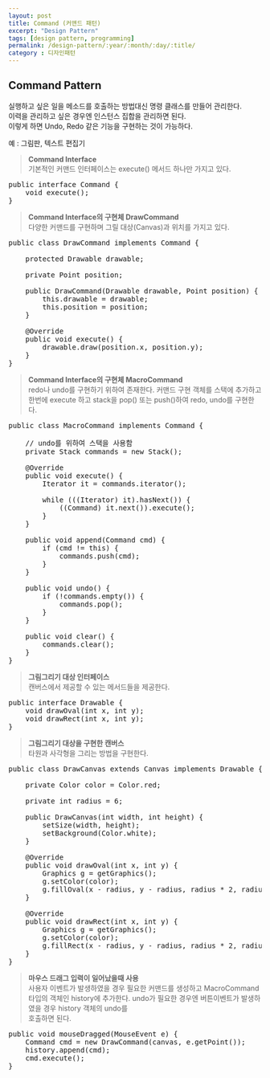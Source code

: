 ```yaml
---
layout: post
title: Command (커맨드 패턴)
excerpt: "Design Pattern"
tags: [design pattern, programming]
permalink: /design-pattern/:year/:month/:day/:title/
category : 디자인패턴
---
```


## Command Pattern

실행하고 싶은 일을 메소드를 호출하는 방법대신 명령 클래스를 만들어 관리한다.  
이력을 관리하고 싶은 경우엔 인스턴스 집합을 관리하면 된다.  
이렇게 하면 Undo, Redo 같은 기능을 구현하는 것이 가능하다.

예 : 그림판, 텍스트 편집기

> **Command Interface**  
기본적인 커맨드 인터페이스는 execute() 메서드 하나만 가지고 있다.
<pre class="prettyprint">
public interface Command {
    void execute();
}
</pre>

> **Command Interface의 구현체 DrawCommand**  
> 다양한 커맨드를 구현하며 그릴 대상(Canvas)과 위치를 가지고 있다.
<pre class="prettyprint">
public class DrawCommand implements Command {

    protected Drawable drawable;

    private Point position;

    public DrawCommand(Drawable drawable, Point position) {
        this.drawable = drawable;
        this.position = position;
    }

    @Override
    public void execute() {
        drawable.draw(position.x, position.y);
    }
}
</pre>

> **Command Interface의 구현체 MacroCommand**  
> redo나 undo를 구현하기 위하여 존재한다. 커맨드 구현 객체를 스택에 추가하고  
> 한번에 execute 하고 stack을 pop() 또는 push()하여 redo, undo를 구현한다.
<pre class="prettyprint">
public class MacroCommand implements Command {

    // undo를 위하여 스택을 사용함
    private Stack commands = new Stack();

    @Override
    public void execute() {
        Iterator it = commands.iterator();

        while (((Iterator) it).hasNext()) {
            ((Command) it.next()).execute();
        }
    }

    public void append(Command cmd) {
        if (cmd != this) {
            commands.push(cmd);
        }
    }

    public void undo() {
        if (!commands.empty()) {
            commands.pop();
        }
    }

    public void clear() {
        commands.clear();
    }
}
</pre>

> **그림그리기 대상 인터페이스**  
> 캔버스에서 제공할 수 있는 메서드들을 제공한다. 
<pre class="prettyprint">
public interface Drawable {
    void drawOval(int x, int y);
    void drawRect(int x, int y);
}
</pre>

> **그림그리기 대상을 구현한 캔버스**  
> 타원과 사각형을 그리는 방법을 구현한다.
<pre class="prettyprint">
public class DrawCanvas extends Canvas implements Drawable {

    private Color color = Color.red;

    private int radius = 6;

    public DrawCanvas(int width, int height) {
        setSize(width, height);
        setBackground(Color.white);
    }

    @Override
    public void drawOval(int x, int y) {
        Graphics g = getGraphics();
        g.setColor(color);
        g.fillOval(x - radius, y - radius, radius * 2, radius * 2);
    }

    @Override
    public void drawRect(int x, int y) {
        Graphics g = getGraphics();
        g.setColor(color);
        g.fillRect(x - radius, y - radius, radius * 2, radius * 2);
    }
}
</pre>

> **마우스 드래그 입력이 일어났을때 사용**  
> 사용자 이벤트가 발생하였을 경우 필요한 커맨드를 생성하고 MacroCommand 타입의
> 객체인 history에 추가한다. 
> undo가 필요한 경우엔 버튼이벤트가 발생하였을 경우 history 객체의 undo를  
> 호출하면 된다.
<pre class="prettyprint">
public void mouseDragged(MouseEvent e) {
    Command cmd = new DrawCommand(canvas, e.getPoint());
    history.append(cmd);
    cmd.execute();
}
</pre>
